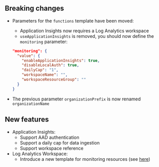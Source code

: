 [//]: # (Format this CHANGELOG.md with these titles:)
[//]: # (Breaking changes)
[//]: # (New features)
[//]: # (Bug fixes)
[//]: # (Minor changes)

## Breaking changes

- Parameters for the `functions` template have been moved:
  - Application Insights now requires a Log Analytics workspace
  - `useApplicationInsights` is removed, you should now define the `monitoring` parameter:

  ```json
  "monitoring": {
    "value": {
      "enableApplicationInsights": true,
      "disableLocalAuth": true,
      "dailyCap": "1",
      "workspaceName": "",
      "workspaceResourceGroup": ""
    }
  }
  ```

- The previous parameter `organizationPrefix` is now renamed `organizationName`

## New features

- Application Insights:
  - Support AAD authentication
  - Support a daily cap for data ingestion
  - Support workspace reference
- Log Analytics Workspace:
  - Introduce a new template for monitoring resources (see [here](monitoring/README.md))
